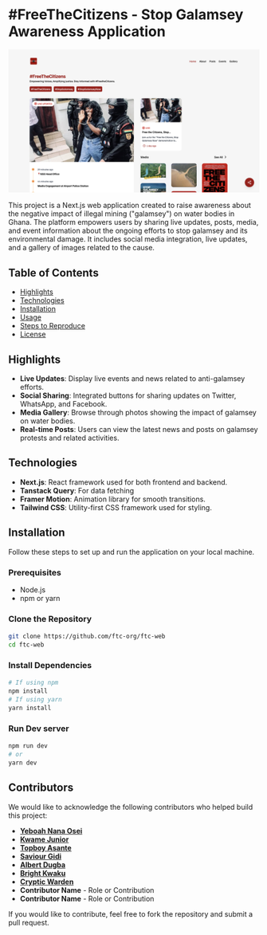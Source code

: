 # #FreeTheCitizens - Stop Galamsey Awareness Application

![Alt text](./public/about-project.png)

This project is a Next.js web application created to raise awareness about the negative impact of illegal mining ("galamsey") on water bodies in Ghana. The platform empowers users by sharing live updates, posts, media, and event information about the ongoing efforts to stop galamsey and its environmental damage. It includes social media integration, live updates, and a gallery of images related to the cause.

## Table of Contents

- [Highlights](#highlights)
- [Technologies](#technologies)
- [Installation](#installation)
- [Usage](#usage)
- [Steps to Reproduce](#steps-to-reproduce)
- [License](#license)

## Highlights

- **Live Updates**: Display live events and news related to anti-galamsey efforts.
- **Social Sharing**: Integrated buttons for sharing updates on Twitter, WhatsApp, and Facebook.
- **Media Gallery**: Browse through photos showing the impact of galamsey on water bodies.
- **Real-time Posts**: Users can view the latest news and posts on galamsey protests and related activities.

## Technologies

- **Next.js**: React framework used for both frontend and backend.
- **Tanstack Query**: For data fetching
- **Framer Motion**: Animation library for smooth transitions.
- **Tailwind CSS**: Utility-first CSS framework used for styling.

## Installation

Follow these steps to set up and run the application on your local machine.

### Prerequisites

- Node.js
- npm or yarn

### Clone the Repository

```bash
git clone https://github.com/ftc-org/ftc-web
cd ftc-web
```

### Install Dependencies

```bash
# If using npm
npm install
# If using yarn
yarn install
```

### Run Dev server

```bash
npm run dev
# or
yarn dev
```

## Contributors

We would like to acknowledge the following contributors who helped build this project:

- **[Yeboah Nana Osei](https://github.com/yeboahnanaosei)**
- **[Kwame Junior](https://github.com/quamejnr)**
- **[Topboy Asante ](https://github.com/topboyasante)**
- **[Saviour Gidi ](https://github.com/saviour123)**
- **[Albert Dugba ](https://github.com/albertdugba)**
- **[Bright Kwaku ](https://github.com/kwekujasper)**
- **[Cryptic Warden ](https://github.com/crypticwarden)**
- **Contributor Name** - Role or Contribution
- **Contributor Name** - Role or Contribution

If you would like to contribute, feel free to fork the repository and submit a pull request.
